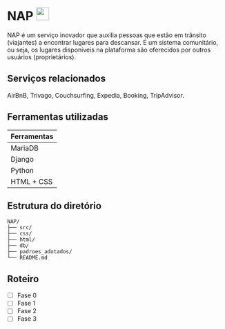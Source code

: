 # NAP <img src="https://files.catbox.moe/cy8ooj.svg" width="30">
NAP é um serviço inovador que auxilia pessoas que estão em trânsito (viajantes) a encontrar lugares para descansar. É um sistema comunitário, ou seja, os lugares disponíveis na plataforma são oferecidos por outros usuários (proprietários).

## Serviços relacionados
AirBnB, Trivago, Couchsurfing, Expedia, Booking, TripAdvisor.

## Ferramentas utilizadas
| Ferramentas|
|------------|
| MariaDB    |
| Django     |
| Python     |
| HTML + CSS |

## Estrutura do diretório
```
NAP/
├── src/
├── css/
├── html/
├── db/
├── padroes_adotados/
└── README.md
```
## Roteiro
- [ ] Fase 0
- [ ] Fase 1
- [ ] Fase 2
- [ ] Fase 3
